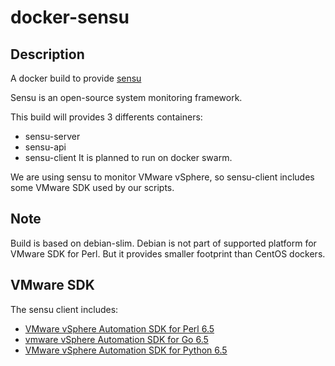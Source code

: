 # docker-sensu

## Description
A docker build to provide [sensu](https://sensu.io/)

Sensu is an open-source system monitoring framework.

This build will provides 3 differents containers:
* sensu-server
* sensu-api
* sensu-client
It is planned to run on docker swarm.

We are using sensu to monitor VMware vSphere, so sensu-client includes some VMware SDK used by our scripts.

## Note
Build is based on debian-slim. Debian is not part of supported platform for VMware SDK for Perl.
But it provides smaller footprint than CentOS dockers.

## VMware SDK
The sensu client includes:
* [VMware vSphere Automation SDK for Perl 6.5](https://github.com/vmware/vsphere-automation-sdk-perl)
* [vmware vSphere Automation SDK for Go 6.5](https://github.com/vmware/govmomi)
* [VMware vSphere Automation  SDK for Python 6.5](https://github.com/vmware/pyvmomi)
